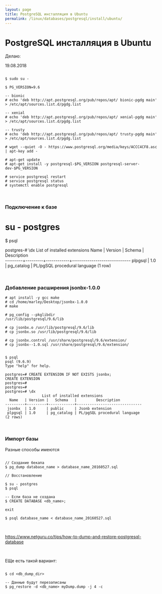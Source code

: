 ```yaml
---
layout: page
title: PostgreSQL инсталляция в Ubuntu
permalink: /linux/databases/postgresql/install/ubuntu/
---
```


# PostgreSQL инсталляция в Ubuntu

Делаю:  

19.08.2018

```

$ sudo su -

$ PG_VERSION=9.6

-- bionic
# echo 'deb http://apt.postgresql.org/pub/repos/apt/ bionic-pgdg main' > /etc/apt/sources.list.d/pgdg.list

-- xenial
# echo 'deb http://apt.postgresql.org/pub/repos/apt/ xenial-pgdg main' > /etc/apt/sources.list.d/pgdg.list

-- trusty
# echo 'deb http://apt.postgresql.org/pub/repos/apt/ trusty-pgdg main' > /etc/apt/sources.list.d/pgdg.list

# wget --quiet -O - https://www.postgresql.org/media/keys/ACCC4CF8.asc | apt-key add -

# apt-get update
# apt-get install -y postgresql-$PG_VERSION postgresql-server-dev-$PG_VERSION

# service postgresql restart
# service postgresql status
# systemctl enable postgresql

```

<br/>

### Подключение к базе


# su - postgres

$ psql

postgres-# \dx
                 List of installed extensions
  Name   | Version |   Schema   |         Description          
---------+---------+------------+------------------------------
 plpgsql | 1.0     | pg_catalog | PL/pgSQL procedural language
(1 row)




<br/>

### Добавление расширения jsonbx-1.0.0

    # apt install -y gcc make
    # cd /home/marley/Desktop/jsonbx-1.0.0
    # make

    # pg_config --pkglibdir
    /usr/lib/postgresql/9.6/lib

    # cp jsonbx.o /usr/lib/postgresql/9.6/lib
    # cp jsonbx.so /usr/lib/postgresql/9.6/lib

    # cp jsonbx.control /usr/share/postgresql/9.6/extension/
    # cp jsonbx--1.0.sql /usr/share/postgresql/9.6/extension/


    $ psql
    psql (9.6.9)
    Type "help" for help.

    postgres=# CREATE EXTENSION IF NOT EXISTS jsonbx;
    CREATE EXTENSION
    postgres=#
    postgres=#
    postgres=# \dx
                     List of installed extensions
      Name   | Version |   Schema   |         Description          
    ---------+---------+------------+------------------------------
     jsonbx  | 1.0     | public     | Jsonb extension
     plpgsql | 1.0     | pg_catalog | PL/pgSQL procedural language
    (2 rows)


<br/>

### Импорт базы

Разные способы имеются

```shell

// Создание бекапа
$ pg_dump database_name > database_name_20160527.sql

// Восстановление

$ su - postgres
$ psql

-- Если база не создана
$ CREATE DATABASE <db_name>;

exit

$ psql database_name < database_name_20160527.sql
```

<br/>

https://www.netguru.co/tips/how-to-dump-and-restore-postgresql-database


<br/>

ЕЩе есть такой вариант:

```shell

$ cd <db_dump_dir>

-- Данные будут перезаписаны
$ pg_restore -d <db_name> myDump.dump -j 4 -c
```


<!--
<br/>

```

vi /etc/postgresql/9.6/main/pg_hba.conf
local   all             postgres                                peer

here change peer to trust

restart, sudo service postgresql restart

now try, psql -U postgres


```

<br/>


Было полезным:

https://wiki.postgresql.org/wiki/Apt -->
